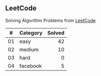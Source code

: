 ## LeetCode

Solving Algorithm Problems from [LeetCode](https://leetcode.com/)

| #  |    Category    | Solved |
|:--:|:---------------|-------:|
| 01 |      easy      |   42   |
| 02 |     medium     |   10   |
| 03 |      hard      |   0   |
| 04 |    facebook    |   5   |
